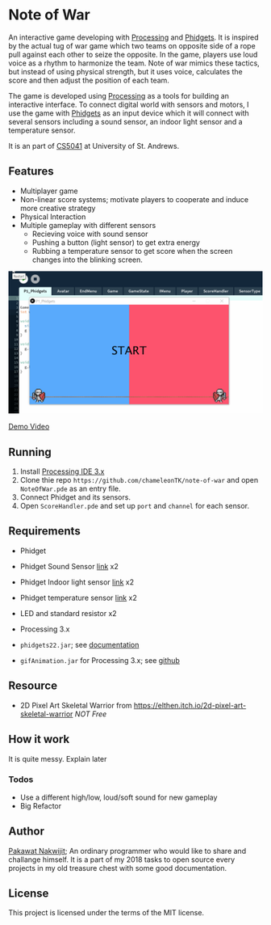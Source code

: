 # Note of War

An interactive game developing with [Processing](https://processing.org/) and [Phidgets](https://www.phidgets.com/?). It is inspired by the actual tug of war game which two teams on opposite side of a rope pull against each other to seize the opposite. In the game, players use loud voice as a rhythm to harmonize the team. Note of war mimics these tactics, but instead of using physical strength, but it uses voice, calculates the score and then adjust the position of each team.

The game is developed using [Processing](https://processing.org/) as a tools for building an interactive interface. To connect digital world with sensors and motors, I use the game with [Phidgets](https://www.phidgets.com/?) as an input device which it will connect with several sensors including a sound sensor, an indoor light sensor and a temperature sensor.

It is an part of [CS5041](https://info.cs.st-andrews.ac.uk/student-handbook/modules/CS5041.html) at University of St. Andrews.

## Features
 * Multiplayer game
 * Non-linear score systems; motivate players to cooperate and induce more creative strategy
 * Physical Interaction
 * Multiple gameplay with different sensors
     * Recieving voice with sound sensor
     * Pushing a button (light sensor) to get extra energy
     * Rubbing a temperature sensor to get score when the screen changes into the blinking screen.

![](img/game.gif)

[Demo Video](https://www.youtube.com/watch?v=Jo-9-EmQlL0)

## Running

1. Install [Processing IDE 3.x](https://processing.org/download/)
2. Clone thie repo `https://github.com/chameleonTK/note-of-war` and open `NoteOfWar.pde` as an entry file.
3. Connect Phidget and its sensors.
4. Open `ScoreHandler.pde` and set up `port` and `channel` for each sensor. 

## Requirements

* Phidget
* Phidget Sound Sensor [link](https://www.phidgets.com/?prodid=106) x2
* Phidget Indoor light sensor [link](https://www.phidgets.com/?tier=3&catid=8&pcid=6&prodid=115) x2
* Phidget temperature sensor [link](https://www.phidgets.com/?tier=3&catid=14&pcid=12&prodid=95) x2
* LED and standard resistor x2

* Processing 3.x
* `phidgets22.jar`; see [documentation](https://www.phidgets.com/?view=api)
* `gifAnimation.jar` for Processing 3.x; see [github](https://github.com/akiljohnson1/GifAnimation)

## Resource
* 2D Pixel Art Skeletal Warrior from https://elthen.itch.io/2d-pixel-art-skeletal-warrior *NOT Free*

## How it work
It is quite messy. Explain later


### Todos
 * Use a different high/low, loud/soft sound for new gameplay
 * Big Refactor

## Author
[Pakawat Nakwijit](http://curve.in.th); An ordinary programmer who would like to share and challange himself. It is a part of my 2018 tasks to open source every projects in my old treasure chest with some good documentation. 

## License
This project is licensed under the terms of the MIT license.




